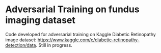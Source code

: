 # Adversarial Training on fundus imaging dataset
Code developed for adversarial training on Kaggle Diabetic Retinopathy image dataset: https://www.kaggle.com/c/diabetic-retinopathy-detection/data. Still in progress.
